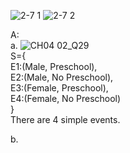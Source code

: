 ![2-7 1](https://github.com/user-attachments/assets/dfb51f13-c15a-4369-897e-19527fb8ebf4)
![2-7 2](https://github.com/user-attachments/assets/41743411-e9e2-4a0c-a4de-3cfb6233f01c)

A:  
a.
![CH04 02_Q29](https://github.com/user-attachments/assets/de9cdd64-ce9e-492e-bfe9-a9aeee51f4e1)  
S={  
E1:(Male, Preschool),  
E2:(Male, No Preschool),  
E3:(Female, Preschool),  
E4:(Female, No Preschool)  
}  
There are 4 simple events.  
  
b.
